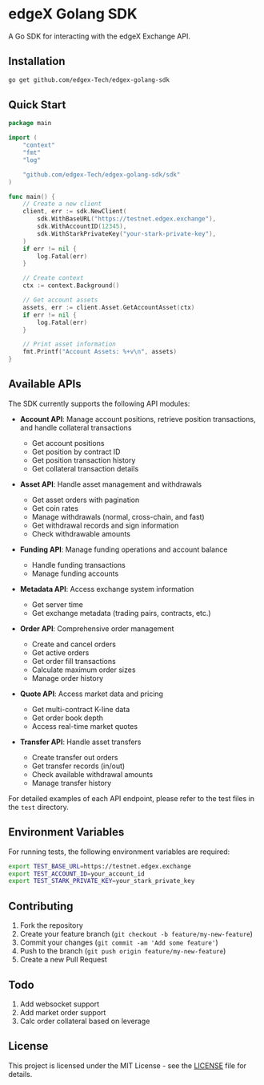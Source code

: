 # edgeX Golang SDK

A Go SDK for interacting with the edgeX Exchange API.

## Installation

```bash
go get github.com/edgex-Tech/edgex-golang-sdk
```

## Quick Start

```go
package main

import (
    "context"
    "fmt"
    "log"

    "github.com/edgex-Tech/edgex-golang-sdk/sdk"
)

func main() {
    // Create a new client
    client, err := sdk.NewClient(
        sdk.WithBaseURL("https://testnet.edgex.exchange"),
        sdk.WithAccountID(12345),
        sdk.WithStarkPrivateKey("your-stark-private-key"),
    )
    if err != nil {
        log.Fatal(err)
    }

    // Create context
    ctx := context.Background()

    // Get account assets
    assets, err := client.Asset.GetAccountAsset(ctx)
    if err != nil {
        log.Fatal(err)
    }

    // Print asset information
    fmt.Printf("Account Assets: %+v\n", assets)
}
```

## Available APIs

The SDK currently supports the following API modules:

- **Account API**: Manage account positions, retrieve position transactions, and handle collateral transactions
  - Get account positions
  - Get position by contract ID
  - Get position transaction history
  - Get collateral transaction details

- **Asset API**: Handle asset management and withdrawals
  - Get asset orders with pagination
  - Get coin rates
  - Manage withdrawals (normal, cross-chain, and fast)
  - Get withdrawal records and sign information
  - Check withdrawable amounts

- **Funding API**: Manage funding operations and account balance
  - Handle funding transactions
  - Manage funding accounts

- **Metadata API**: Access exchange system information
  - Get server time
  - Get exchange metadata (trading pairs, contracts, etc.)

- **Order API**: Comprehensive order management
  - Create and cancel orders
  - Get active orders
  - Get order fill transactions
  - Calculate maximum order sizes
  - Manage order history

- **Quote API**: Access market data and pricing
  - Get multi-contract K-line data
  - Get order book depth
  - Access real-time market quotes

- **Transfer API**: Handle asset transfers
  - Create transfer out orders
  - Get transfer records (in/out)
  - Check available withdrawal amounts
  - Manage transfer history

For detailed examples of each API endpoint, please refer to the test files in the `test` directory.

## Environment Variables

For running tests, the following environment variables are required:

```bash
export TEST_BASE_URL=https://testnet.edgex.exchange
export TEST_ACCOUNT_ID=your_account_id
export TEST_STARK_PRIVATE_KEY=your_stark_private_key
```

## Contributing

1. Fork the repository
2. Create your feature branch (`git checkout -b feature/my-new-feature`)
3. Commit your changes (`git commit -am 'Add some feature'`)
4. Push to the branch (`git push origin feature/my-new-feature`)
5. Create a new Pull Request

## Todo
1. Add websocket support
2. Add market order support
3. Calc order collateral based on leverage

## License

This project is licensed under the MIT License - see the [LICENSE](LICENSE) file for details.
